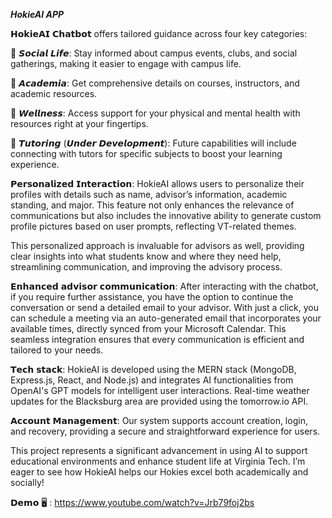 ***HokieAI APP***

𝗛𝗼𝗸𝗶𝗲𝗔𝗜 𝗖𝗵𝗮𝘁𝗯𝗼𝘁 offers tailored guidance across four key categories:

🔹 𝙎𝙤𝙘𝙞𝙖𝙡 𝙇𝙞𝙛𝙚: Stay informed about campus events, clubs, and social gatherings, making it easier to engage with campus life.

🔹 𝘼𝙘𝙖𝙙𝙚𝙢𝙞𝙖: Get comprehensive details on courses, instructors, and academic resources.

🔹 𝙒𝙚𝙡𝙡𝙣𝙚𝙨𝙨: Access support for your physical and mental health with resources right at your fingertips.

🔹 𝙏𝙪𝙩𝙤𝙧𝙞𝙣𝙜 (𝙐𝙣𝙙𝙚𝙧 𝘿𝙚𝙫𝙚𝙡𝙤𝙥𝙢𝙚𝙣𝙩): Future capabilities will include connecting with tutors for specific subjects to boost your learning experience.

𝗣𝗲𝗿𝘀𝗼𝗻𝗮𝗹𝗶𝘇𝗲𝗱 𝗜𝗻𝘁𝗲𝗿𝗮𝗰𝘁𝗶𝗼𝗻: 
HokieAI allows users to personalize their profiles with details such as name, advisor’s information, academic standing, and major. This feature not only enhances the relevance of communications but also includes the innovative ability to generate custom profile pictures based on user prompts, reflecting VT-related themes.

This personalized approach is invaluable for advisors as well, providing clear insights into what students know and where they need help, streamlining communication, and improving the advisory process.

𝗘𝗻𝗵𝗮𝗻𝗰𝗲𝗱 𝗮𝗱𝘃𝗶𝘀𝗼𝗿 𝗰𝗼𝗺𝗺𝘂𝗻𝗶𝗰𝗮𝘁𝗶𝗼𝗻:
After interacting with the chatbot, if you require further assistance, you have the option to continue the conversation or send a detailed email to your advisor. With just a click, you can schedule a meeting via an auto-generated email that incorporates your available times, directly synced from your Microsoft Calendar. This seamless integration ensures that every communication is efficient and tailored to your needs.

𝗧𝗲𝗰𝗵 𝘀𝘁𝗮𝗰𝗸:
HokieAI is developed using the MERN stack (MongoDB, Express.js, React, and Node.js) and integrates AI functionalities from OpenAI's GPT models for intelligent user interactions. Real-time weather updates for the Blacksburg area are provided using the tomorrow.io API.

𝗔𝗰𝗰𝗼𝘂𝗻𝘁 𝗠𝗮𝗻𝗮𝗴𝗲𝗺𝗲𝗻𝘁:
Our system supports account creation, login, and recovery, providing a secure and straightforward experience for users.

This project represents a significant advancement in using AI to support educational environments and enhance student life at Virginia Tech. I’m eager to see how HokieAI helps our Hokies excel both academically and socially!

𝗗𝗲𝗺𝗼 🖥 : https://www.youtube.com/watch?v=Jrb79foj2bs
